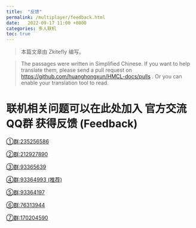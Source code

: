 ```yaml
---
title:  "反馈"
permalink: /multiplayer/feedback.html
date:   2022-09-17 11:00 +0800
categories: 多人联机
toc: true
---
```


> 本篇文章由 Zkitefly 编写。

> The passages were written in Simplified Chinese. If you want to help translate them, please send a pull request on https://github.com/huanghongxun/HMCL-docs/pulls . Or you can enable your translation tool to read.

# **联机相关问题可以在此处加入 官方交流QQ群 获得反馈 (Feedback)**

[①群:235256586](https://jq.qq.com/?_wv=1027&k=nWLzktPE)

[②群:212927890](https://jq.qq.com/?_wv=1027&k=5x33G0Bv)

[③群:93365639](https://jq.qq.com/?_wv=1027&k=76EsDqXD)

[④群:93364993 (推荐)](https://jq.qq.com/?_wv=1027&k=VmhMujgo)

[⑤群:93364197](https://jq.qq.com/?_wv=1027&k=dudBV2zZ)

[⑥群:76313944](https://jq.qq.com/?_wv=1027&k=BJot64m2)

[⑦群:170204590](https://jq.qq.com/?_wv=1027&k=XKADxAkI)


